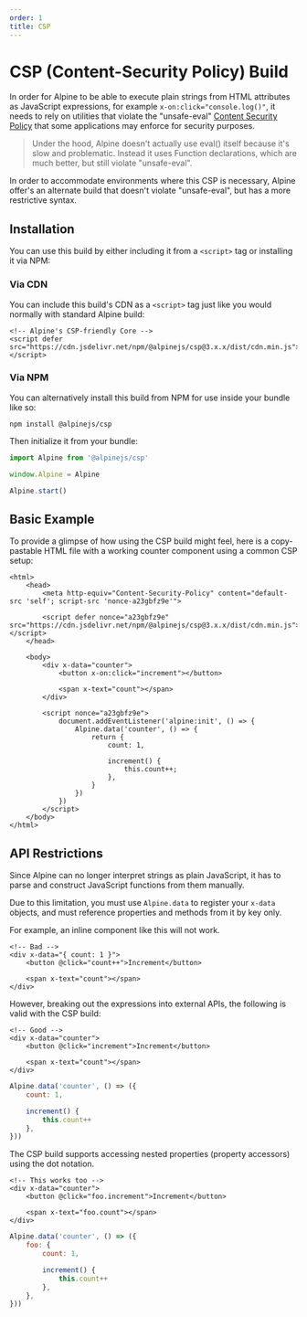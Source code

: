 ```yaml
---
order: 1
title: CSP
---
```


# CSP (Content-Security Policy) Build

In order for Alpine to be able to execute plain strings from HTML attributes as JavaScript expressions, for example `x-on:click="console.log()"`, it needs to rely on utilities that violate the "unsafe-eval" [Content Security Policy](https://developer.mozilla.org/en-US/docs/Web/HTTP/CSP) that some applications may enforce for security purposes.

> Under the hood, Alpine doesn't actually use eval() itself because it's slow and problematic. Instead it uses Function declarations, which are much better, but still violate "unsafe-eval".

In order to accommodate environments where this CSP is necessary, Alpine offer's an alternate build that doesn't violate "unsafe-eval", but has a more restrictive syntax.

<a name="installation"></a>
## Installation

You can use this build by either including it from a `<script>` tag or installing it via NPM:

### Via CDN

You can include this build's CDN as a `<script>` tag just like you would normally with standard Alpine build:

```alpine
<!-- Alpine's CSP-friendly Core -->
<script defer src="https://cdn.jsdelivr.net/npm/@alpinejs/csp@3.x.x/dist/cdn.min.js"></script>
```

### Via NPM

You can alternatively install this build from NPM for use inside your bundle like so:

```shell
npm install @alpinejs/csp
```

Then initialize it from your bundle:

```js
import Alpine from '@alpinejs/csp'

window.Alpine = Alpine

Alpine.start()
```

<a name="basic-example"></a>
## Basic Example

To provide a glimpse of how using the CSP build might feel, here is a copy-pastable HTML file with a working counter component using a common CSP setup:

```alpine
<html>
    <head>
        <meta http-equiv="Content-Security-Policy" content="default-src 'self'; script-src 'nonce-a23gbfz9e'">

        <script defer nonce="a23gbfz9e" src="https://cdn.jsdelivr.net/npm/@alpinejs/csp@3.x.x/dist/cdn.min.js"></script>
    </head>

    <body>
        <div x-data="counter">
            <button x-on:click="increment"></button>

            <span x-text="count"></span>
        </div>

        <script nonce="a23gbfz9e">
            document.addEventListener('alpine:init', () => {
                Alpine.data('counter', () => {
                    return {
                        count: 1,

                        increment() {
                            this.count++;
                        },
                    }
                })
            })
        </script>
    </body>
</html>
```

<a name="api-restrictions"></a>
## API Restrictions

Since Alpine can no longer interpret strings as plain JavaScript, it has to parse and construct JavaScript functions from them manually.

Due to this limitation, you must use `Alpine.data` to register your `x-data` objects, and must reference properties and methods from it by key only.

For example, an inline component like this will not work.

```alpine
<!-- Bad -->
<div x-data="{ count: 1 }">
    <button @click="count++">Increment</button>

    <span x-text="count"></span>
</div>
```

However, breaking out the expressions into external APIs, the following is valid with the CSP build:

```alpine
<!-- Good -->
<div x-data="counter">
    <button @click="increment">Increment</button>

    <span x-text="count"></span>
</div>
```

```js
Alpine.data('counter', () => ({
    count: 1,

    increment() {
        this.count++
    },
}))
```

The CSP build supports accessing nested properties (property accessors) using the dot notation.

```alpine
<!-- This works too -->
<div x-data="counter">
    <button @click="foo.increment">Increment</button>

    <span x-text="foo.count"></span>
</div>
```

```js
Alpine.data('counter', () => ({
    foo: {
        count: 1,

        increment() {
            this.count++
        },
    },
}))
```
